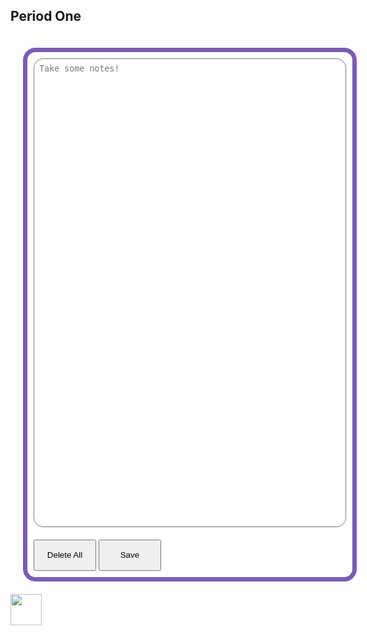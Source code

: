 <html>
<body>
   <h2>Period One</h2>
   <style>
      .box {
         width: 500px;
         background-color: white;
         padding: 10px;
         margin: 20px;
         border: 7.5px #795db3 solid;
         border-radius: 20px;
         float: left;
         color: black;
      }
      .input{
         width: 500px;
         resize: none;
         height: 750px;
         border-radius: 15px;
         padding: 0.5rem;
      }
      .button{
         width: 100px;
         height: 50px;
         margin-top: 20px;
      }

   </style>
   <body>
      <div type="text" class="box" id="box">
         <textarea class="input" placeholder="Take some notes!" id="input2"></textarea>
      <button onclick="del_data()" id="delete" class="button">Delete All</button>
      <button onclick="save_data()" id="save" class="button">Save</button>
      </div>
      <p style="text-align:left"><a href="{{site.baseurl}}/calculator"><img src="https://icones.pro/wp-content/uploads/2021/06/icone-de-la-calculatrice-violet.png" style="width:50px;height:50px;"></a></p>
   </body>
   <script>
      function save_data() {
      let data = document.getElementById("input2").value.split(" ");
      localStorage.setItem("x", JSON.stringify(data))
    } 
   document.getElementById("input2").value = JSON.parse(localStorage.getItem("x")).join(" ")
   function del_data(){
      let mt = [];
      localStorage.setItem("x", JSON.stringify(mt))
      document.getElementById("input2").value = ""
   }
   function bad_words(){
      let user_input_el = document.getElementById("input2")
      let user_input = user_input_el.value
      if (user_input.includes("fuck") || user_input.includes("shit") || user_input.includes("bitch") || user_input.includes("dick")  || user_input.includes("pp") || user_input.includes("hell")){
         alert("That is a bad word, the entire text will be deleted.")
         user_input_el.value = ""
      }
   }
   function countWords() {
   const textArea = document.getElementById("input2");
   const text = textArea.value.trim();
   let wordCount = 0;
   for (let i = 0; i < text.length; i++) {
     if (text.charAt(i) !== " " && (i === text.length - 1 || text.charAt(i + 1) === " ")) {
       wordCount++;
     }
   }
   const countBox = document.getElementById("count");
   countBox.textContent = wordCount;
   }
   </script>
</body>
</html>
